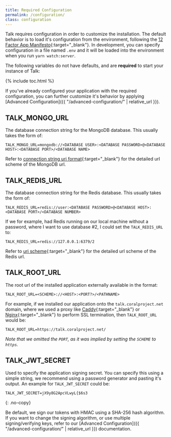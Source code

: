 ```yaml
---
title: Required Configuration
permalink: /configuration/
class: configuration
---
```


Talk requires configuration in order to customize the installation. The default
behavior is to load it's configuration from the environment, following the
[12 Factor App Manifesto](https://12factor.net/){:target="_blank"}.
In development, you can specify configuration in a file named `.env` and it will
be loaded into the environment when you run `yarn watch:server`.

The following variables do not have defaults, and are **required** to start your
instance of Talk:

{% include toc.html %}

If you've already configured your application with the required configuration,
you can further customize it's behavior by applying
[Advanced Configuration]({{ "/advanced-configuration/" | relative_url }}).

## TALK_MONGO_URL

The database connection string for the MongoDB database. This usually takes the
form of:

```plain
TALK_MONGO_URL=mongodb://<DATABASE USER>:<DATABASE PASSWORD>@<DATABASE HOST>:<DATABASE PORT>/<DATABASE NAME>
```

Refer to [connection string uri format](https://docs.mongodb.com/manual/reference/connection-string/){:target="_blank"}
for the detailed url scheme of the MongoDB url.

## TALK_REDIS_URL

The database connection string for the Redis database. This usually takes the
form of:

```plain
TALK_REDIS_URL=redis://user:<DATABASE PASSWORD>@<DATABASE HOST>:<DATABASE PORT>/<DATABASE NUMBER>
```

If we for example, had Redis running on our local machine without a password,
where I want to use database #2, I could set the `TALK_REDIS_URL` to:

```plain
TALK_REDIS_URL=redis://127.0.0.1:6379/2
```

Refer to [uri scheme](http://www.iana.org/assignments/uri-schemes/prov/redis){:target="_blank"}
for the detailed url scheme of the Redis url.

## TALK_ROOT_URL

The root url of the installed application externally available in the format:

```plain
TALK_ROOT_URL=<SCHEME>://<HOST>:<PORT?>/<PATHNAME>
```

For example, if we installed our application onto the `talk.coralproject.net`
domain, where we used a proxy like [Caddy](https://caddyserver.com){:target="_blank"}
or [Nginx](https://nginx.org){:target="_blank"} to perform SSL termination, then
`TALK_ROOT_URL` would be:

```plain
TALK_ROOT_URL=https://talk.coralproject.net/
```

_Note that we omitted the `PORT`, as it was implied by setting the `SCHEME` to
`https`._

## TALK_JWT_SECRET

Used to specify the application signing secret. You can specify this using a
simple string, we recommend using a password generator and pasting it's output.
An example for `TALK_JWT_SECRET` could be:

```plain
TALK_JWT_SECRET=jX9y8G2ApcVLwyL{$6s3
```
{: .no-copy}

Be default, we sign our tokens with HMAC using a SHA-256 hash algorithm. If you
want to change the signing algorithm, or use multiple signing/verifying keys,
refer to our [Advanced Configuration]({{ "/advanced-configuration/" | relative_url }}) documentation.
